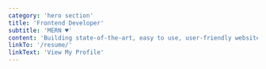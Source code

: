 ```yaml
---
category: 'hero section'
title: 'Frontend Developer'
subtitle: 'MERN ♥️'
content: 'Building state-of-the-art, easy to use, user-friendly websites and applications is truly a passion of mine. Skilled in using various software programs such as MongoDB, Express, React.js and Node.js.'
linkTo: '/resume/'
linkText: 'View My Profile'
---
```

